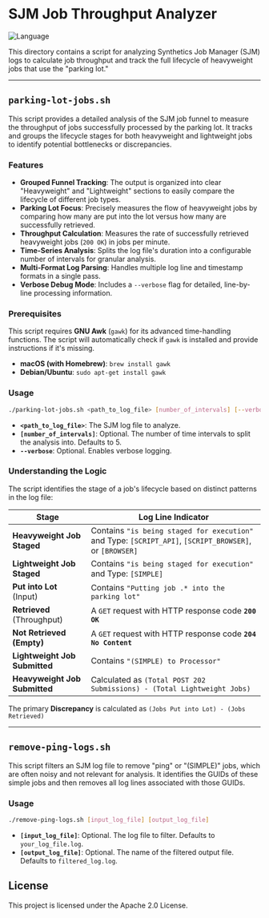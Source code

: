 # SJM Job Throughput Analyzer

![Language](https://img.shields.io/badge/language-Shell%20Script-green.svg)

This directory contains a script for analyzing Synthetics Job Manager (SJM) logs to calculate job throughput and track the full lifecycle of heavyweight jobs that use the "parking lot."

---

## `parking-lot-jobs.sh`

This script provides a detailed analysis of the SJM job funnel to measure the throughput of jobs successfully processed by the parking lot. It tracks and groups the lifecycle stages for both heavyweight and lightweight jobs to identify potential bottlenecks or discrepancies.

### Features

- **Grouped Funnel Tracking**: The output is organized into clear "Heavyweight" and "Lightweight" sections to easily compare the lifecycle of different job types.
- **Parking Lot Focus**: Precisely measures the flow of heavyweight jobs by comparing how many are put into the lot versus how many are successfully retrieved.
- **Throughput Calculation**: Measures the rate of successfully retrieved heavyweight jobs (`200 OK`) in jobs per minute.
- **Time-Series Analysis**: Splits the log file's duration into a configurable number of intervals for granular analysis.
- **Multi-Format Log Parsing**: Handles multiple log line and timestamp formats in a single pass.
- **Verbose Debug Mode**: Includes a `--verbose` flag for detailed, line-by-line processing information.

### Prerequisites

This script requires **GNU Awk** (`gawk`) for its advanced time-handling functions. The script will automatically check if `gawk` is installed and provide instructions if it's missing.

- **macOS (with Homebrew)**: `brew install gawk`
- **Debian/Ubuntu**: `sudo apt-get install gawk`

### Usage

```sh
./parking-lot-jobs.sh <path_to_log_file> [number_of_intervals] [--verbose]
```

- **`<path_to_log_file>`**: The SJM log file to analyze.
- **`[number_of_intervals]`**: Optional. The number of time intervals to split the analysis into. Defaults to 5.
- **`--verbose`**: Optional. Enables verbose logging.

### Understanding the Logic

The script identifies the stage of a job's lifecycle based on distinct patterns in the log file:

| Stage                         | Log Line Indicator                                                                                                  |
|-------------------------------|---------------------------------------------------------------------------------------------------------------------|
| **Heavyweight Job Staged**    | Contains `"is being staged for execution"` and Type: `[SCRIPT_API]`, `[SCRIPT_BROWSER]`, or `[BROWSER]` |
| **Lightweight Job Staged**    | Contains `"is being staged for execution"` and Type: `[SIMPLE]`                                                     |
| **Put into Lot** (Input)      | Contains `"Putting job .* into the parking lot"`                                                                    |
| **Retrieved** (Throughput)    | A `GET` request with HTTP response code **`200 OK`**                                                                |
| **Not Retrieved (Empty)**     | A `GET` request with HTTP response code **`204 No Content`**                                                        |
| **Lightweight Job Submitted** | Contains `"(SIMPLE) to Processor"`                                                                                  |
| **Heavyweight Job Submitted** | Calculated as `(Total POST 202 Submissions) - (Total Lightweight Jobs)`                                             |

The primary **Discrepancy** is calculated as `(Jobs Put into Lot) - (Jobs Retrieved)`

---

## `remove-ping-logs.sh`

This script filters an SJM log file to remove "ping" or "(SIMPLE)" jobs, which are often noisy and not relevant for analysis. It identifies the GUIDs of these simple jobs and then removes all log lines associated with those GUIDs.

### Usage

```sh
./remove-ping-logs.sh [input_log_file] [output_log_file]
```

- **`[input_log_file]`**: Optional. The log file to filter. Defaults to `your_log_file.log`.
- **`[output_log_file]`**: Optional. The name of the filtered output file. Defaults to `filtered_log.log`.

## License

This project is licensed under the Apache 2.0 License.
